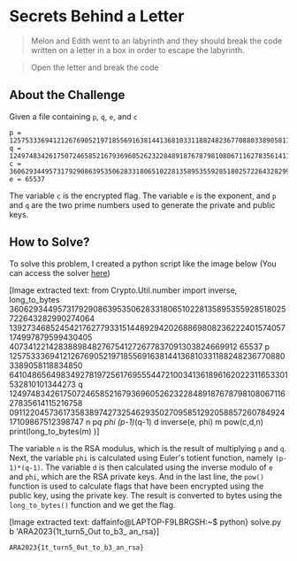 # Secrets Behind a Letter
> Melon and Edith went to an labyrinth and they should break the code written on a letter in a box in order to escape the labyrinth.

> Open the letter and break the code

## About the Challenge
Given a file containing `p`, `q`, `e`, and `c`
```
p = 12575333694121267690521971855691638144136810331188248236770880338905811883485064104865649834927819725617695554472100341361896162022311653301532810101344273
q = 12497483426175072465852167936960526232284891876787981080671162783561411521675809112204573617358389742732546293502709585129205885726078492417109867512398747
c = 36062934495731792908639535062833180651022813589535592851802572264328299027406413927346852454217627793315144892942026886980823622240157405717499787959943040540734122142838898482767541272677837091303824669912963572714656139422011853028133556111405072526509839846701570133437746102727644982344712571844332280218
e = 65537
```

The variable `c` is the encrypted flag. The variable `e` is the exponent, and `p` and `q` are the two prime numbers used to generate the private and public keys.

## How to Solve?
To solve this problem, I created a python script like the image below (You can access the solver [here](solve.py))


[Image extracted text: from Crypto.Util.number import inverse,
long_to_bytes
360629344957317929086395350628331806510228135895355928518025722643282990274064
139273468524542176277933151448929420268869808236222401574057174997879599430405
40734122142838898482767541272677837091303824669912
65537
p
125753336941212676905219718556916381441368103311882482367708803389058118834850
64104865649834927819725617695554472100341361896162022311653301532810101344273
q
124974834261750724658521679369605262322848918767879810806711627835614115216758
09112204573617358389742732546293502709585129205885726078492417109867512398747
n
p*q
phi
(p-1)*(q-1)
d
inverse(e, phi)
m
pow(c,d,n)
print(long_to_bytes(m) )]


The variable `n` is the RSA modulus, which is the result of multiplying `p` and `q`. Next, the variable `phi` is calculated using Euler's totient function, namely `(p-1)*(q-1)`. The variable `d` is then calculated using the inverse modulo of `e` and `phi`, which are the RSA private keys. And in the last line, the `pow()` function is used to calculate flags that have been encrypted using the public key, using the private key. The result is converted to bytes using the `long_to_bytes()` function and we get the flag.


[Image extracted text: daffainfo@LAPTOP-F9LBRGSH:~$ python}
solve.py
b 'ARA2023{1t_turn5_Out
to_b3_
an_rsa}]


```
ARA2023{1t_turn5_0ut_to_b3_an_rsa}
```